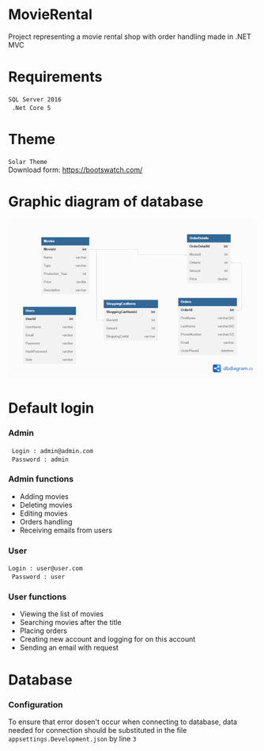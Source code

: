 # MovieRental
Project representing a movie rental shop with order handling made in .NET MVC 

# Requirements
`` SQL Server 2016 ``
<br/>
`` .Net Core 5``
<br/>

# Theme
``Solar Theme``
<br/>
Download form: https://bootswatch.com/
<br/>

# Graphic diagram of database
![](/git/database-diagram.png)

# Default login
### Admin
`` Login : admin@admin.com``
<br/>
`` Password : admin``
<br/>

### Admin functions
- Adding movies
- Deleting movies
- Editing movies
- Orders handling
- Receiving emails from users

### User
``Login : user@user.com``
<br/>
`` Password : user``
<br/>
### User functions
 - Viewing the list of movies
 - Searching movies after the title
 - Placing orders
 - Creating new account and logging for on this account
 - Sending an email with request

# Database
### Configuration
To ensure that error dosen't occur when connecting to database, data needed for connection should be substituted in the file ``appsettings.Development.json`` by line ``3``
